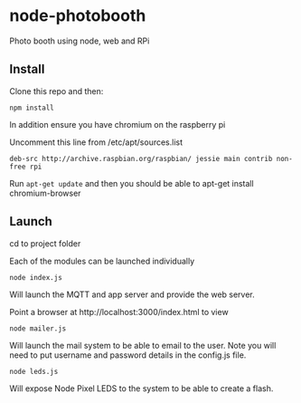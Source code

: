 # node-photobooth
Photo booth using node, web and RPi

## Install

Clone this repo and then:

```
npm install
```

In addition ensure you have chromium on the raspberry pi

Uncomment this line from /etc/apt/sources.list

```
deb-src http://archive.raspbian.org/raspbian/ jessie main contrib non-free rpi
```

Run `apt-get update` and then you should be able to apt-get install
chromium-browser

## Launch

cd to project folder

Each of the modules can be launched individually

```
node index.js
```

Will launch the MQTT and app server and provide the web server.

Point a browser at http://localhost:3000/index.html to view

```
node mailer.js
```

Will launch the mail system to be able to email to the user. Note you will need
to put username and password details in the config.js file.

```
node leds.js
```

Will expose Node Pixel LEDS to the system to be able to create a flash.
